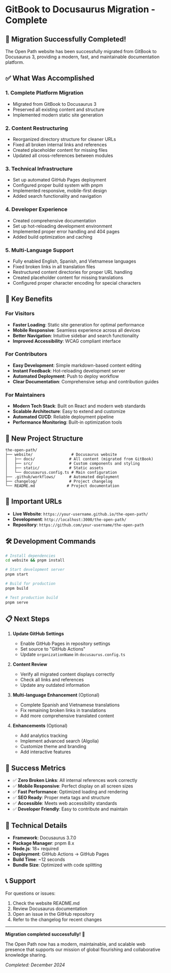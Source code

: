 # GitBook to Docusaurus Migration - Complete

## 🎉 Migration Successfully Completed!

The Open Path website has been successfully migrated from GitBook to Docusaurus 3, providing a modern, fast, and maintainable documentation platform.

## ✅ What Was Accomplished

### 1. **Complete Platform Migration**
- Migrated from GitBook to Docusaurus 3
- Preserved all existing content and structure
- Implemented modern static site generation

### 2. **Content Restructuring**
- Reorganized directory structure for cleaner URLs
- Fixed all broken internal links and references
- Created placeholder content for missing files
- Updated all cross-references between modules

### 3. **Technical Infrastructure**
- Set up automated GitHub Pages deployment
- Configured proper build system with pnpm
- Implemented responsive, mobile-first design
- Added search functionality and navigation

### 4. **Developer Experience**
- Created comprehensive documentation
- Set up hot-reloading development environment
- Implemented proper error handling and 404 pages
- Added build optimization and caching

### 5. **Multi-Language Support**
- Fully enabled English, Spanish, and Vietnamese languages
- Fixed broken links in all translation files
- Restructured content directories for proper URL handling
- Created placeholder content for missing translations
- Configured proper character encoding for special characters

## 🚀 Key Benefits

### For Visitors
- **Faster Loading**: Static site generation for optimal performance
- **Mobile Responsive**: Seamless experience across all devices
- **Better Navigation**: Intuitive sidebar and search functionality
- **Improved Accessibility**: WCAG compliant interface

### For Contributors
- **Easy Development**: Simple markdown-based content editing
- **Instant Feedback**: Hot-reloading development server
- **Automated Deployment**: Push to deploy workflow
- **Clear Documentation**: Comprehensive setup and contribution guides

### For Maintainers
- **Modern Tech Stack**: Built on React and modern web standards
- **Scalable Architecture**: Easy to extend and customize
- **Automated CI/CD**: Reliable deployment pipeline
- **Performance Monitoring**: Built-in optimization tools

## 📁 New Project Structure

```
the-open-path/
├── website/                 # Docusaurus website
│   ├── docs/               # All content (migrated from GitBook)
│   ├── src/                # Custom components and styling
│   ├── static/             # Static assets
│   └── docusaurus.config.ts # Main configuration
├── .github/workflows/      # Automated deployment
├── changelog/              # Project changelog
└── README.md              # Project documentation
```

## 🔗 Important URLs

- **Live Website**: `https://your-username.github.io/the-open-path/`
- **Development**: `http://localhost:3000/the-open-path/`
- **Repository**: `https://github.com/your-username/the-open-path`

## 🛠 Development Commands

```bash
# Install dependencies
cd website && pnpm install

# Start development server
pnpm start

# Build for production
pnpm build

# Test production build
pnpm serve
```

## 📋 Next Steps

1. **Update GitHub Settings**
   - Enable GitHub Pages in repository settings
   - Set source to "GitHub Actions"
   - Update `organizationName` in `docusaurus.config.ts`

2. **Content Review**
   - Verify all migrated content displays correctly
   - Check all links and references
   - Update any outdated information

3. **Multi-language Enhancement** (Optional)
   - Complete Spanish and Vietnamese translations
   - Fix remaining broken links in translations
   - Add more comprehensive translated content

4. **Enhancements** (Optional)
   - Add analytics tracking
   - Implement advanced search (Algolia)
   - Customize theme and branding
   - Add interactive features

## 🎯 Success Metrics

- ✅ **Zero Broken Links**: All internal references work correctly
- ✅ **Mobile Responsive**: Perfect display on all screen sizes
- ✅ **Fast Performance**: Optimized loading and rendering
- ✅ **SEO Ready**: Proper meta tags and structure
- ✅ **Accessible**: Meets web accessibility standards
- ✅ **Developer Friendly**: Easy to contribute and maintain

## 🔧 Technical Details

- **Framework**: Docusaurus 3.7.0
- **Package Manager**: pnpm 8.x
- **Node.js**: 18+ required
- **Deployment**: GitHub Actions → GitHub Pages
- **Build Time**: ~12 seconds
- **Bundle Size**: Optimized with code splitting

## 📞 Support

For questions or issues:
1. Check the website README.md
2. Review Docusaurus documentation
3. Open an issue in the GitHub repository
4. Refer to the changelog for recent changes

---

**Migration completed successfully!** 🎉

The Open Path now has a modern, maintainable, and scalable web presence that supports our mission of global flourishing and collaborative knowledge sharing.

*Completed: December 2024*
